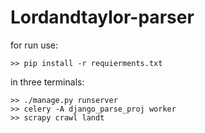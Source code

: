 Lordandtaylor-parser
=========

   for run use:
   
    >> pip install -r requierments.txt
  
   in three terminals:
   
    >> ./manage.py runserver
    >> celery -A django_parse_proj worker
    >> scrapy crawl landt
